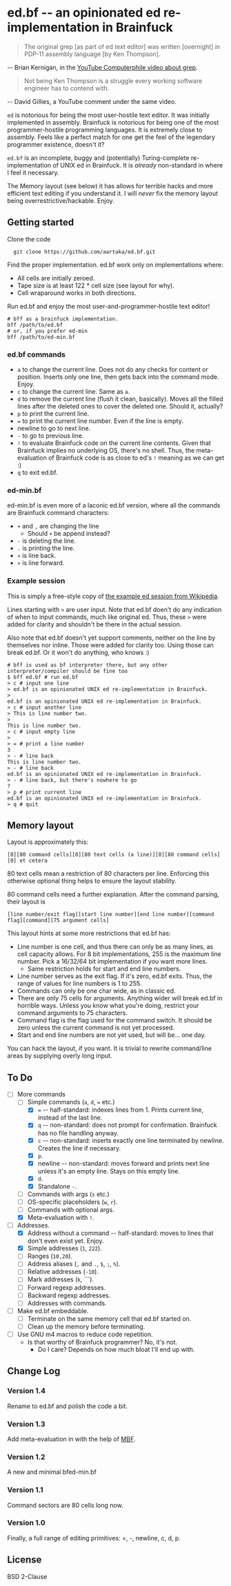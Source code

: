 # ed.bf -- an opinionated ed re-implementation in Brainfuck

> The original grep [as part of ed text editor] was written [overnight] in PDP-11 assembly language [by Ken Thompson].

-- Brian Kernigan, in the [YouTube Computerphile video about grep](https://www.youtube.com/watch?v=NTfOnGZUZDk).

> Not being Ken Thompson is a struggle every working software engineer has to contend with.

-- David Gillies, a YouTube comment under the same video.

`ed` is notorious for being the most user-hostile text editor. It was initially implemented in assembly. Brainfuck is notorious for being one of the most programmer-hostile programming languages. It is extremely close to assembly. Feels like a perfect match for one get the feel of the legendary programmer existence, doesn't it?

`ed.bf` is an incomplete, buggy and (potentially) Turing-complete re-implementation of UNIX ed in Brainfuck. It is *already* non-standard in where I feel it necessary.

The Memory layout (see below) it has allows for terrible hacks and more efficient text editing if you understand it. I will *never* fix the memory layout being overrestrictive/hackable. Enjoy.

## Getting started

Clone the code
```
  git clone https://github.com/aartaka/ed.bf.git
```

Find the proper implementation. ed.bf work only on implementations where:
- All cells are initially zeroed.
- Tape size is at least 122 * cell size (see layout for why).
- Cell wraparound works in both directions.

Run ed.bf and enjoy the most user-and-programmer-hostile text editor!
```
# bff as a brainfuck implementation.
bff /path/to/ed.bf
# or, if you prefer ed-min
bff /path/to/ed-min.bf
```

### ed.bf commands

- `a` to change the current line. Does not do any checks for content or position. Inserts only one line, then gets back into the command mode. Enjoy.
- `c` to change the current line. Same as `a`.
- `d` to remove the current line (flush it clean, basically). Moves all the filled lines after the deleted ones to cover the deleted one. Should it, actually?
- `p` to print the current line.
- `=` to print the current line number. Even if the line is empty.
- newline to go to next line.
- `-` to go to previous line.
- `!` to evaluate Brainfuck code on the current line contents. Given that Brainfuck implies no underlying OS, there's no shell. Thus, the meta-evaluation of Brainfuck code is as close to ed's `!` meaning as we can get :)
- `q` to exit ed.bf.

### ed-min.bf

ed-min.bf is even more of a laconic ed.bf version, where all the commands are Brainfuck command characters:
- `+` and `,` are changing the line
  - Should `+` be append instead?
- `-` is deleting the line.
- `.` is printing the line.
- `<` is line back.
- `>` is line forward.

### Example session

This is simply a free-style copy of [the example ed session from Wikipedia](https://en.wikipedia.org/wiki/Ed_(text_editor)#Example).

Lines starting with `>` are user input. Note that ed.bf doen't do any indication of when to input commands, much like original ed. Thus, these `>` were added for clarity and shouldn't be there in the actual session.

Also note that ed.bf doesn't yet support comments, neither on the line by themselves nor inline. Those were added for clarity too. Using those can break ed.bf. Or it won't do anything, who knows :)
```
# bff is used as bf interpreter there, but any other interpreter/compiler should be fine too
$ bff ed.bf # run ed.bf
> c # input one line
> ed.bf is an opinionated UNIX ed re-implementation in Brainfuck.
>
ed.bf is an opinionated UNIX ed re-implementation in Brainfuck.
> c # input another line
> This is line number two.
>
This is line number two.
> c # input empty line
>
> = # print a line number
3
> - # line back
This is line number two.
> - # line back
ed.bf is an opinionated UNIX ed re-implementation in Brainfuck.
> - # line back, but there's nowhere to go
?
> p # print current line
ed.bf is an opinionated UNIX ed re-implementation in Brainfuck.
> q # quit
```

## Memory layout
Layout is approximately this:

```
[0][80 command cells][0][80 text cells (a line)][0][80 command cells][0] et cetera
```

80 text cells mean a restriction of 80 characters per line. Enforcing this otherwise optional thing helps to ensure the layout stability.

80 command cells need a further explanation. After the command parsing, their layout is

```
[line number/exit flag][start line number][end line number][command flag][command][75 argument cells]
```

This layout hints at some more restrictions that ed.bf has:

- Line number is one cell, and thus there can only be as many lines, as cell capacity allows. For 8 bit implementations, 255 is the maximum line number. Pick a 16/32/64 bit implementation if you want more lines.
  - Same restriction holds for start and end line numbers.
- Line number serves as the exit flag. If it's zero, ed.bf exits. Thus, the range of values for line numbers is 1 to 255.
- Commands can only be one char wide, as in classic ed.
- There are only 75 cells for arguments. Anything wider will break ed.bf in horrible ways. Unless you know what you're doing, restrict your command arguments to 75 characters.
- Command flag is the flag used for the command switch. It should be zero unless the current command is not yet processed.
- Start and end line numbers are not yet used, but will be... one day.

You can hack the layout, if you want. It is trivial to rewrite command/line areas by supplying overly long input.

## To Do
- [ ] More commands
  - [ ] Simple commands (`a`, `d`, `=` etc.)
    - [X] `=` -- half-standard: indexes lines from 1. Prints current line, instead of the last line.
    - [X] `q` -- non-standard: does not prompt for confirmation. Brainfuck has no file handling anyway.
    - [X] `c` -- non-standard: inserts exactly one line terminated by newline. Creates the line if necessary.
    - [X] `p`.
    - [X] newline -- non-standard: moves forward and prints next line unless it's an empty line. Stays on this empty line.
    - [X] `d`.
    - [X] Standalone `-`.
  - [ ] Commands with args (`s` etc.)
  - [ ] OS-specific placeholders (`w`, `r`).
  - [ ] Commands with optional args.
  - [X] Meta-evaluation with `!`.
- [ ] Addresses.
  - [X] Address without a command  -- half-standard: moves to lines that don't even exist yet. Enjoy.
  - [X] Simple addresses (`1`, `222`).
  - [ ] Ranges (`10,20`).
  - [ ] Address aliases (`,` and `.`, `$`, `;`, `%`).
  - [ ] Relative addresses (`-10`).
  - [ ] Mark addresses (`k`, `\``).
  - [ ] Forward regexp addresses.
  - [ ] Backward regexp addresses.
  - [ ] Addresses with commands.
- [ ] Make ed.bf embeddable.
  - [ ] Terminate on the same memory cell that ed.bf started on.
  - [ ] Clean up the memory before terminating.
- [ ] Use GNU m4 macros to reduce code repetition.
  - Is that worthy of Brainfuck programmer? No, it's not.
    - Do I care? Depends on how much bloat I'll end up with.

## Change Log
### Version 1.4
Rename to ed.bf and polish the code a bit.

### Version 1.3
Add meta-evaluation in with the help of [MBF](https://github.com/aartaka/mbf).

### Version 1.2
A new and minimal bfed-min.bf

### Version 1.1
Command sectors are 80 cells long now.

### Version 1.0
Finally, a full range of editing primitives: =, -, newline, c, d, p.

##  License
BSD 2-Clause
